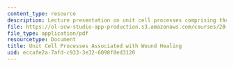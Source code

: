 ```yaml
---
content_type: resource
description: Lecture presentation on unit cell processes comprising the healing response.
file: https://ol-ocw-studio-app-production.s3.amazonaws.com/courses/20-441j-biomaterials-tissue-interactions-fall-2009/eccafe2a7afdc9333e326098f0ed3120_MIT20_441JF09_lec03a_ms.pdf
file_type: application/pdf
resourcetype: Document
title: Unit Cell Processes Associated with Wound Healing
uid: eccafe2a-7afd-c933-3e32-6098f0ed3120
---
```

